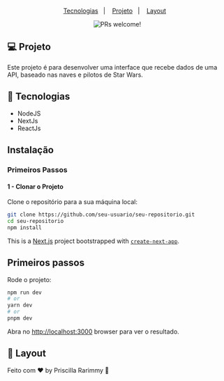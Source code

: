 <p align="center">
  <a href="#-tecnologias">Tecnologias</a>&nbsp;&nbsp;&nbsp;|&nbsp;&nbsp;&nbsp;
  <a href="#-projeto">Projeto</a>&nbsp;&nbsp;&nbsp;|&nbsp;&nbsp;&nbsp;
  <a href="#-layout">Layout</a>&nbsp;&nbsp;&nbsp;
</p>

<p align="center">
 <img src="https://img.shields.io/static/v1?label=PRs&message=welcome&color=49AA26&labelColor=000000" alt="PRs welcome!" />

<br>

## 💻 Projeto

Este projeto é  para  desenvolver uma interface que recebe dados de uma API, baseado nas naves e pilotos de Star Wars.


## 🚀 Tecnologias

- NodeJS
- NextJs
- ReactJs


## Instalação

### Primeiros Passos

#### 1 - Clonar o Projeto
Clone o repositório para a sua máquina local:

```sh
git clone https://github.com/seu-usuario/seu-repositorio.git
cd seu-repositorio
npm install
```
This is a [Next.js](https://nextjs.org/) project bootstrapped with [`create-next-app`](https://github.com/vercel/next.js/tree/canary/packages/create-next-app).

## Primeiros passos

Rode o projeto:

```bash
npm run dev
# or
yarn dev
# or
pnpm dev
```

Abra no [http://localhost:3000](http://localhost:3000) browser para ver o resultado.


## 🔖 Layout

Feito com ♥ by Priscilla Rarimmy :space_invader:
